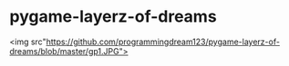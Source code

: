 # pygame-layerz-of-dreams
<img src"https://github.com/programmingdream123/pygame-layerz-of-dreams/blob/master/gp1.JPG">

















